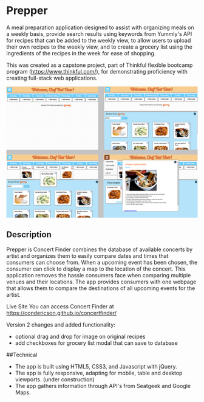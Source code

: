 # Prepper

A meal preparation application designed to assist with organizing meals on a weekly basis, provide search results using keywords from Yummly's API for recipes that can be added to the weekly view, to allow users to upload their own recipes to the weekly view, and to create a grocery list using the ingredients of the recipes in the week for ease of shopping.

This was created as a capstone project, part of Thinkful flexible bootcamp program (https://www.thinkful.com/), for demonstrating proficiency with creating full-stack web applications.

![Screenshots](https://github.com/condericson/mealprepapp/blob/master/readme_images/desktop.png)


## Description
Prepper is Concert Finder combines the database of available concerts by artist and organizes them to easily compare dates and times that consumers can choose from. When a upcoming event has been chosen, the consumer can click to display a map to the location of the concert. This application removes the hassle consumers face when comparing multiple venues and their locations. The app provides consumers with one webpage that allows them to compare the destinations of all upcoming events for the artist.  

Live Site
You can access Concert Finder at https://condericson.github.io/concertfinder/


Version 2 changes and added functionality:
* optional drag and drop for image on original recipes
* add checkboxes for grocery list modal that can save to database





##Technical
* The app is built using HTML5, CSS3, and Javascript with jQuery.
* The app is fully responsive, adapting for mobile, table and desktop viewports. (under construction)
* The app gathers information through API's from Seatgeek and Google Maps.